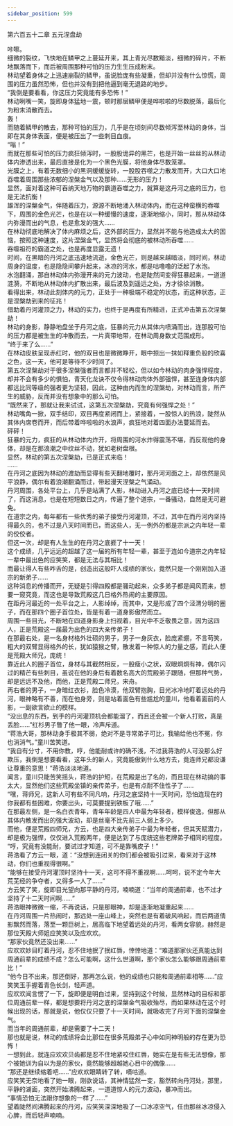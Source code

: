 ```yaml
---
sidebar_position: 599
---
```

 第六百五十二章 五元涅盘劫


咔嚓。  
细微的裂纹，飞快地在鳞甲之上蔓延开来，其上青光尽数黯淡，细微的碎片，不断地飘落而下，而后被周围那种可怕的压力生生压成粉末。  
林动望着身体之上迅速崩裂的鳞甲，虽说脸庞有些凝重，但却并没有什么惊慌，周围的压力虽然恐怖，但也并没有到把他逼到毫无退路的地步。  
“我倒是要看看，你这压力究竟能有多恐怖！”  
林动咧嘴一笑，旋即身体猛地一震，顿时那层鳞甲便是哗啦啦的尽数脱落，最后化为粉末消散而去。  
轰！  
而随着鳞甲的散去，那种可怕的压力，几乎是在顷刻间尽数倾泻至林动的身体，当即在其身体表面，便是被压出了一些刺目血痕。  
“嗡！”  
而就在那些可怕的压力疯狂倾泻时，一股股诡异的黑芒，也是开始一丝丝的从林动体内渗透出来，最后直接是化为一个黑色光膜，将他身体尽数笼罩。  
光膜之上，有着无数细小的黑洞缓缓旋转，一股股吞噬之力散发而开，大口大口地吞噬着周围那些浓郁的涅槃金气以及那种……无形的压力！  
显然，面对着这种可吞纳天地万物的霸道吞噬之力，就算是这丹河之底的压力，也是无法抗衡！  
雄浑的涅槃金气，伴随着压力，源源不断地涌入林动体内，而在这种蛮横的吞噬下，周围的金色光芒，也是在以一种缓慢的速度，逐渐地缩小，同时，那从林动体内弥漫而出的气息，也是愈发的强大……  
在林动彻底地解决了体内麻烦之后，这外部的压力，显然并不能与他造成太大的困恼，按照这种速度，这片涅槃金气，显然将会彻底的被林动所吞噬……  
吞噬祖符的霸道之处，也是再度显露无遗！  
时间，在黑暗的丹河之底迅速地流逝，金色光芒，则是越来越暗淡，同时间，林动周身的温度，也是隐隐间攀升起来，冰凉的河水，都是咕噜噜的泛起了水泡。  
水泡翻涌，那自林动体内弥漫开来的元力波动，也是陡然间变得狂暴起来，一道道涟漪，不断地从林动体内扩散出来，最后波及到遥远之处，方才徐徐消散。  
看得出来，林动此刻体内的元力，正处于一种极端不稳定的状态，而这种状态，正是涅槃劫到来的征兆！  
借助着丹河灌顶之力，林动的实力，也终于是再度有所精进，正式冲击第五次涅槃劫！  
林动的身影，静静地盘坐于丹河之底，狂暴的元力从其体内喷涌而出，连那股可怕的压力都是被生生的冲散而去，一片真带地带，在林动周身数丈范围成形。  
“终于来了么……”  
在林动皮肤呈现赤红时，他的双目也是微微睁开，眼中掠出一抹如释重负般的欣喜之色，这一天，他可是等待不少时间了。  
第五次涅槃劫对于很多涅槃强者而言都并不轻松，但以如今林动的肉身强悍程度，却并不会有多少的惧怕，青天化龙诀不仅令得林动肉体外部强悍，甚至连身体内部都远比同等级的强者更为坚韧，因此，这种由内而生的涅槃劫，对林动而言，所产生的威胁，反而并没有想象中的那么可怕。  
“既然来了，那就让我来试试，这第五次涅槃劫，究竟有何强悍之处！”  
林动嘴角一掀，双手结印，双目再度紧闭而上，紧接着，一股惊人的热浪，陡然从其体内席卷而开，而后带着哗啦啦的水浪声，疯狂地对着四面办法蔓延而去。  
砰砰！  
狂暴的元力，疯狂的从林动体内炸开，将周围的河水炸得震荡不堪，而反观他的身体，却是在那浪潮之中纹丝不动，犹如老树盘根。  
显然，林动的第五次涅槃劫，已是正式来临！  
……  
在丹河之底因为林动的渡劫而显得有些天翻地覆时，那丹河河面之上，却依然是风平浪静，偶尔有着浪潮翻涌而过，带起漫天涅槃之气涌动。  
丹河周围，各处平台上，几乎是站满了人影，林动进入丹河之底已经十一天时间了，而这消息，也是在短短数日之内，传遍了整个道宗，一番骚动，自然是无可避免。  
在道宗之内，每年都有一些优秀的弟子接受丹河灌顶，不过，其中在而丹河内坚持得最久的，也不过是八天时间而已，而这些人，无一例外的都是宗派之内年轻一辈的佼佼者。  
但这一次，却是有人生生的在丹河之底捱了十一天！  
这个成绩，几乎远远的超越了这一届的所有年轻一辈，甚至于连如今道宗之内年轻一辈中最出色的应笑笑，都是无法与其相比！  
而最让得人有些咋舌的是，创造出这般吓人成绩的家伙，竟然只是一个刚刚加入道宗的新弟子……  
这种消息的传播而开，无疑是引得四殿都是骚动起来，众多弟子都是闻风而来，想要一窥究竟，而这也是导致荒殿这几日格外热闹的主要原因。  
在距丹河最近的一处平台之上，人影绰绰，而其中，又是形成了四个泾渭分明的圈子，而在那四个圈子首位处，皆是有着一道身影傲然而立。  
周围一些目光，不断地在四道身影身上扫视着，目光中不乏敬畏之意，因为这四人，正是荒殿这一届最为出色的四大亲传弟子！  
在那最右处，是一名身材格外壮硕的男子，男子一身灰衣，脸庞紧绷，不言苟笑，粗大的双臂显得格外的长，犹如猿猴之臂，散发着一种惊人的力量之感，而此人便是荒殿大师兄，庞统！  
靠近此人的圈子首位，身材与其截然相反，一股瘦小之状，双眼炯炯有神，偶尔闪过的精芒有些刺目，虽说在他的身后有着数名高大的荒殿弟子跟随，但那种气势，却是远远不及他，而他，正是荒殿二师兄，宋舟。  
再右者的男子，一身暗红衣衫，脸色冷漠，他双臂抱胸，目光冰冷地盯着远处的丹河，眼神略有不善，而在他身旁，则是站着面色有些尴尬的童川，他看着面前的人影，一副欲言欲止的模样。  
“没出息的东西，到手的丹河灌顶机会都能溜了，而且还会被一个新人打败，真是丢脸……”红杉男子瞥了他一眼，冷声斥道。  
“蒋浩大哥，那林动身手极其不弱，绝对不是寻常弟子可比，我输给他也不冤，你也消消气。”童川苦笑道。  
“我自有分寸，不用你教，哼，他能耐或许的确不浅，不过我蒋浩的人可没那么好欺压，我倒是想要看看，这年头的新人，究竟能傲到什么地方去，竟连师兄都没谦让尊重的意思！”蒋浩淡淡地道。  
闻言，童川只能苦笑摇头，蒋浩的护短，在荒殿是出了名的，而且现在林动搞的事太大，显然他们这些荒殿坐镇的亲传弟子，也是有点耐不住性子了……  
“嘿，蒋师兄，这新人可有些不同凡响，丹河之底坚持十一天时间，恐怕连现在的你我都有些困难，你要出头，可莫要提到铁板了哦……”  
在那最左侧，是一名白衣青年，青年年龄是四人中最为年轻者，模样俊逸，但那从其体内散发而出的强大波动，却是丝毫不比先前三人弱上多少。  
而他，便是荒殿四师兄，方云，也是四大亲传弟子中最为年轻者，但其天赋潜力，却是极为强悍，仅仅进入荒殿两年，便是达到了与庞统这些老牌弟子相同的程度。  
“哼，究竟有没能耐，要试过才知道，可不是靠嘴皮子！”  
蒋浩看了方云一眼，道：“没想到连闭关的你们都会被吸引过来，看来对于这林动，你们也重视得很啊。”  
“能够在接受丹河灌顶时坚持十一天，这可不得不重视啊……呵呵，说不定今年大荒芜经的争夺者，又得多一人了……”  
方云笑了笑，旋即目光望向那平静的丹河，喃喃道：“当年的周通前辈，也不过才坚持了十二天时间啊……”  
蒋浩眼神微微一缩，不再说话，只是那眼神，却是逐渐地凝重起来……  
在丹河周围一片热闹时，那远处一座山峰上，突然也是有着破风响起，而后两道倩影飘然而落，落至一颗巨树上，居高临下地望着远处的丹河，看两女容貌，赫然是那位天殿大师姐应笑笑以及应欢欢。  
“那家伙竟然还没出来……”  
应欢欢妙目盯着丹河，忍不住地抿了抿红唇，悻悻地道：“难道那家伙还真能达到周通前辈的成绩不成？怎么可能啊，这什么世道啊，那个家伙怎么能够跟周通前辈比！”  
“他今日不出来，那还倒好，那再怎么说，他的成绩也只能和周通前辈相等……”应笑笑玉手握着青色长剑，轻声道。  
应欢欢闻言愣了一下，旋即便是明白过来，坚持到这个时候，显然林动的目标和那位周通前辈一样，都是想要将丹河之底的涅槃金气吸收殆尽，而如果林动在这个时候出现的话，那就是说，他仅仅只要了十一天时间，就吸收完了丹河下面的涅槃金气。  
而当年的周通前辈，却是需要了十二天！  
那也就是说，林动的成绩将会比那位在很多荒殿弟子心中如同神明般的存在更为恐怖！  
一想到此，就连应欢欢贝齿都是忍不住地紧咬住红唇，她实在是有些无法想像，那个被她训为自以为是的家伙，竟然能够超越她心目中的偶像……  
“那还是继续缩着吧……”应欢欢眼睛转了转，嘀咕道。  
应笑笑无奈地看了她一眼，刚欲说话，其神情猛然一变，豁然转向丹河处，那里，平静的湖面，突然开始沸腾起来，一道道惊人的元力波动，暴冲而出。  
“事情恐怕无法跟你想象的一样了……”  
望着陡然间沸腾起来的丹河，应笑笑深深地吸了一口冰凉空气，任由那丝冰凉侵入心脾，而后轻声喃喃。  
  
  
